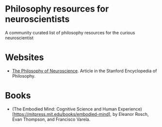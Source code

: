# Philosophy resources for neuroscientists

A community curated list of philosophy resources for the curious neuroscientist

# Websites
* [The Philosophy of Neuroscience](https://plato.stanford.edu/entries/neuroscience/). Article in the Stanford Encyclopedia of Philosophy.

# Books
* (The Embodied Mind: Cognitive Science and Human Experience)[https://mitpress.mit.edu/books/embodied-mind], by Eleanor Rosch, Evan Thompson, and Francisco Varela.
